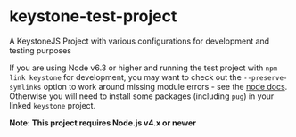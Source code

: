 # keystone-test-project

A KeystoneJS Project with various configurations for development and testing purposes

If you are using Node v6.3 or higher and running the test project with `npm link keystone` for development, you may want to check out the `--preserve-symlinks` option to work around missing module errors - see the [node docs](https://nodejs.org/api/cli.html#cli_preserve_symlinks). Otherwise you will need to install some packages (including `pug`) in your linked `keystone` project.

**Note: This project requires Node.js v4.x or newer**
